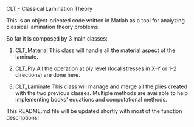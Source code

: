 CLT - Classical Lamination Theory

This is an object-oriented code written in Matlab as a tool for analyzing classical lamination theory problems.

So far it is composed by 3 main classes:

1)  CLT_Material
    This class will handle all the material aspect of the laminate.

2)  CLT_Ply
    All the operation at ply level (local stresses in X-Y or 1-2 directions) are done here.

3)  CLT_Laminate
    This class will manage and merge all the plies created with the two previous classes. 
    Multiple methods are available to help implementing books' equations and computational methods.

This README.md file will be updated shortly with most of the function descriptions!